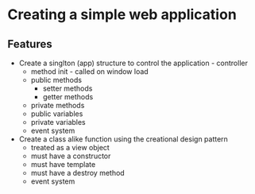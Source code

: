 # Creating a simple web application

## Features

* Create a singlton (app) structure to control the application - controller
  * method init - called on window load
  * public methods
    * setter methods
    * getter methods
  * private methods
  * public variables
  * private variables
  * event system
* Create a class alike function using the creational design pattern
  * treated as a view object
  * must have a constructor
  * must have template
  * must have a destroy method
  * event system